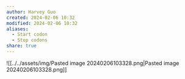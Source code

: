```yaml
---
author: Harvey Guo
created: 2024-02-06 10:32
modified: 2024-02-06 10:32
aliases:
  - Start codon
  - Stop codons
share: true
---
```


![[../../assets/img/Pasted image 20240206103328.png|Pasted image 20240206103328.png]]
